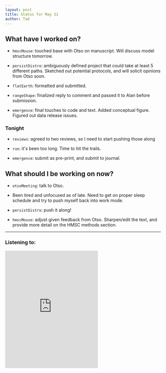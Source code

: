 ```yaml
---
layout: post 
title: Status for May 31 
author: Tad
---
```


## What have I worked on?

* `hmscMouse`: touched base with Otso on manuscript. Will discuss model structure tomorrow.

* `persistDistro`: ambiguously defined project that could take at least 5 different paths. Sketched out potential protocols, and will solicit opinions from Otso soon. 

* `flatEarth`: formatted and submitted. 

* `rangeShape`: finalized reply to comment and passed it to Alan before submission. 

* `emergence`: final touches to code and text. Added conceptual figure. Figured out data release issues. 



### Tonight

* `reviews`: agreed to two reviews, so I need to start pushing those along

* `run`: it's been too long. Time to hit the trails.

* `emergence`: submit as pre-print, and submit to journal. 




## What should I be working on now?

* `otsoMeeting`: talk to Otso.

* Been tired and unfocused as of late. Need to get on proper sleep schedule and try to push myself back into work mode. 

* `persistDistro`: push it along!

* `hmscMouse`: adjust given feedback from Otso. Sharpen/edit the text, and provide more detail on the HMSC methods section. 



--- 

### Listening to:

<iframe src='https://embed.spotify.com/?uri=spotify%3Atrack%3A3pjuRrw937ONrxbWwjRYtI' width='300' height='380' frameborder='0' allowtransparency='true'></iframe>

<i class='fa fa-code' style='color:pink'></i>
